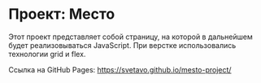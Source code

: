 # Проект: Место

Этот проект представляет собой страницу, на которой в дальнейшем будет реализовываться JavaScript.
При верстке использовались технологии grid и flex. 

Ссылка на GitHub Pages: https://svetavo.github.io/mesto-project/
